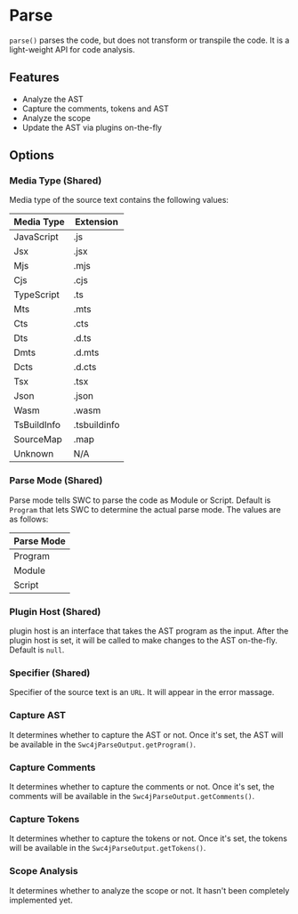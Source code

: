 # Parse

`parse()` parses the code, but does not transform or transpile the code. It is a light-weight API for code analysis.

## Features

* Analyze the AST
* Capture the comments, tokens and AST
* Analyze the scope
* Update the AST via plugins on-the-fly

## Options

### Media Type (Shared)

Media type of the source text contains the following values:

| Media Type  | Extension    |
|-------------|--------------|
| JavaScript  | .js          |
| Jsx         | .jsx         |
| Mjs         | .mjs         |
| Cjs         | .cjs         |
| TypeScript  | .ts          |
| Mts         | .mts         |
| Cts         | .cts         |
| Dts         | .d.ts        |
| Dmts        | .d.mts       |
| Dcts        | .d.cts       |
| Tsx         | .tsx         |
| Json        | .json        |
| Wasm        | .wasm        |
| TsBuildInfo | .tsbuildinfo |
| SourceMap   | .map         |
| Unknown     | N/A          |

### Parse Mode (Shared)

Parse mode tells SWC to parse the code as Module or Script. Default is `Program` that lets SWC to determine the actual parse mode. The values are as follows:

| Parse Mode |
|------------|
| Program    |
| Module     |
| Script     |

### Plugin Host (Shared)

plugin host is an interface that takes the AST program as the input. After the plugin host is set, it will be called to make changes to the AST on-the-fly. Default is `null`.

### Specifier (Shared)

Specifier of the source text is an `URL`. It will appear in the error massage.

### Capture AST

It determines whether to capture the AST or not. Once it's set, the AST will be available in the `Swc4jParseOutput.getProgram()`.

### Capture Comments

It determines whether to capture the comments or not. Once it's set, the comments will be available in the `Swc4jParseOutput.getComments()`.

### Capture Tokens

It determines whether to capture the tokens or not. Once it's set, the tokens will be available in the `Swc4jParseOutput.getTokens()`.

### Scope Analysis

It determines whether to analyze the scope or not. It hasn't been completely implemented yet.
